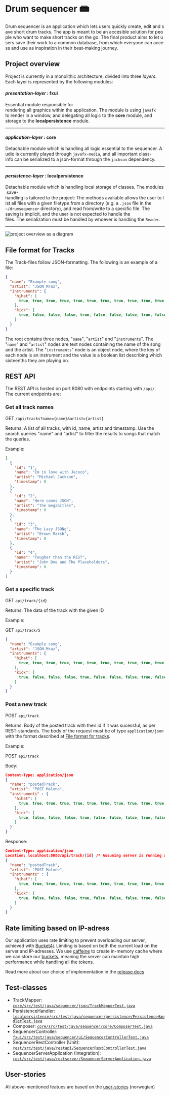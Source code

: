 # Drum sequencer 📾

Drum sequencer is an application which lets users quickly create, edit and save short drum tracks. The app is meant to be an accesible solution for people who want to make short tracks on the go. The final product aims to let users save their work to a common database, from which everyone can access and use as inspiration in their beat-making journey.

## Project overview

Project is currently in a monolithic architecture, divided into three *layers*. Each layer is represented by the following modules:

#### *presentation-layer* : fxui

Essential module responsible for rendering all graphics within the application. The module is using `javafx` to render in a window, and delegating all logic to the **core** module, and storage to the **localpersistence** module.

---

#### *application-layer* : core

Detachable module which is handling all logic essential to the sequencer. Audio is currently played through `javafx-media`, and all important class-info can be serialized to a json-format through the `jackson` dependency.

---

#### *persistence-layer* : localpersistence

Detachable module which is handling local storage of classes. The modules save-handling is tailored to the project: The methods avaliable allows the user to list all files with a given filetype from a directory (e.g. a `.json` file in the `~/drumsequencer` directory), and read from/write to a specific file. The saving is implicit, and the user is not expected to handle the files. The serialization must be handled by whoever is handling the `Reader`.

---

![project overview as a diagram](./../docs/release2/project-overview.png)

## File format for Tracks

The Track-files follow JSON-formatting. The following is an example of a file:

```json
{
  "name": "Example song",
  "artist": "JSON Mraz",
  "instruments": {
    "hihat": [
      true, true, true, true, true, true, true, true, true, true, true, true, true, true, true, true
    ],
    "kick": [
      true, false, false, false, true, false, false, false, true, false, false, false, true, false, false, false
    ]
  }
}
```

The root contains three nodes, "`name`", "`artist`" and "`instruments`". The "`name`" and "`artist`" nodes are text nodes containing the name of the song and the artist. The "`instruments`" node is an object node, where the key of each node is an instrument and the value is a boolean list describing which sixteenths they are playing on.

## REST API

The REST API is hosted on port 8080 with endpoints starting with `/api/`. The current endpoints are:

### Get all track names

GET `/api/tracks?name={name}&artist={artist}`

Returns: A list of all tracks, with id, name, artist and timestamp. Use the search queries "name" and "artist" to filter the results to songs that match the queries.

Example:

```json
[
  {
    "id": "1",
    "name": "Im in love with Jacoco",
    "artist": "Michael Jackson",
    "timestamp": 0
  },
  {
    "id": "2",
    "name": "Here comes JSON",
    "artist": "the megabitles",
    "timestamp": 0
  },
  {
    "id": "3",
    "name": "The Lazy JSONg",
    "artist": "Brown Marsh",
    "timestamp": 0
  },
  {
    "id": "4",
    "name": "Tougher than the REST",
    "artist": "John Doe and The Placeholders",
    "timestamp": 0
  }
]
```

### Get a specific track

GET `api/track/{id}`

Returns: The data of the track with the given ID

Example:

GET `api/track/5`

```json
{
  "name": "Example song",
  "artist": "JSON Mraz",
  "instruments": {
    "hihat": [
      true, true, true, true, true, true, true, true, true, true, true, true, true, true, true, true
    ],
    "kick": [
      true, false, false, false, true, false, false, false, true, false, false, false, true, false, false, false
    ]
  }
}
```

### Post a new track

POST `api/track`

Returns: Body of the posted track with their id if it was sucessful, as per REST-standards. The body of the request must be of type `application/json` with the format described at [File format for tracks](#file-format-for-tracks).

Example:

POST `api/track`

Body:

```json
Content-Type: application/json
{
  "name": "postedTrack",
  "artist": "POST Malone",
  "instruments" : {
    "hihat": [
      true, true, true, true, true, true, true, true, true, true, true, true, true, true, true, true
    ],
    "kick": [
      true, false, false, false, true, false, false, false, true, false, false, false, true, false, false, false
    ]
  }
}
```

Response:

```json
Content-Type: application/json
Location: localhost:8080/api/track/{id} /* Assuming server is running at localhost:8080 */
{
  "name": "postedTrack",
  "artist": "POST Malone",
  "instruments" : {
    "hihat": [
      true, true, true, true, true, true, true, true, true, true, true, true, true, true, true, true
    ],
    "kick": [
      true, false, false, false, true, false, false, false, true, false, false, false, true, false, false, false
    ]
  }
}
```

## Rate limiting based on IP-adress

Our application uses rate limiting to prevent overloading our server, achieved with [Bucket4j](https://github.com/MarcGiffing/bucket4j-spring-boot-starter). Limiting is based on both the current load on the server and IP-adresses. We use [caffeine](https://github.com/ben-manes/caffeine) to create in-memory cache where we can store our [buckets](https://en.wikipedia.org/wiki/Token_bucket), meaning the server can maintain high performance while handling all the tokens.

Read more about our choice of implementation in the [release docs](./../docs/release3)

## Test-classes

- TrackMapper: [`core/src/test/java/sequencer/json/TrackMapperTest.java`](./core/src/test/java/sequencer/json/TrackMapperTest.java)
- PersistenceHandler: [`localpersistence/src/test/java/sequencer/persistence/PersistenceHandlerTest.java`](./localpersistence/src/test/java/sequencer/persistence/PersistenceHandlerTest.java)
- Composer: [`core/src/test/java/sequencer/core/ComposerTest.java`](./core/src/test/java/sequencer/core/ComposerTest.java)
- SequencerController: [`fxui/src/test/java/sequencer/ui/SequencerControllerTest.java`](./fxui/src/test/java/sequencer/ui/SequencerControllerTest.java)
- SequencerRestController (Unit): [`rest/src/test/java/restapi/SequencerRestControllerTest.java`](rest/src/test/java/restapi/SequencerRestControllerTest.java)
- SequencerServerApplication (Integration): [`rest/src/test/java/restserver/SequencerServerApplication.java`](rest/src/test/java/restserver/SequencerServerApplicationTest.java)

## User-stories

All above-mentioned featues are based on the [user-stories](./../brukerhistorier.md) (norwegian)
